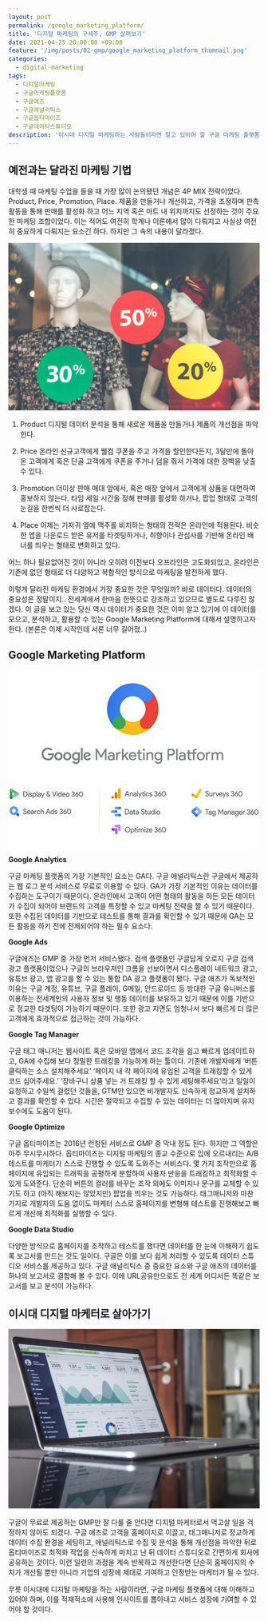 ```yaml
---
layout: post
permalink: /google_marketing_platform/
title: '디지털 마케팅의 구세주, GMP 살펴보기'
date: 2021-04-25 20:00:00 +09:00
feature: '/img/posts/02-gmp/google_marketing_platform_thumnail.png'
categories:
  - digital-marketing
tags:
  - 디지털마케팅
  - 구글마케팅플랫폼
  - 구글애즈
  - 구글애널리틱스
  - 구글옵티마이즈
  - 구글데이터스튜디오
description: '이시대 디지털 마케팅하는 사람들이라면 알고 있어야 할 구글 마케팅 플랫폼 개념 짚고 넘어가기'
---
```


## 예전과는 달라진 마케팅 기법

대학생 때 마케팅 수업을 들을 때 가장 많이 논의됐던 개념은 4P MIX 전략이었다. Product, Price, Promotion, Place. 제품을 만들거나 개선하고, 가격을 조정하며 판촉 활동을 통해 판매를 활성화 하고 어느 지역 혹은 마트 내 위치까지도 선정하는 것이 주요한 마케팅 조합이었다. 이는 적어도 여전히 학계나 이론에서 많이 다뤄지고 사실상 여전히 중요하게 다뤄지는 요소긴 하다. 하지만 그 속의 내용이 달라졌다.

![sales](/img/posts/02-gmp/sales.jpg)

1. Product
디지털 데이터 분석을 통해 새로운 제품을 만들거나 제품의 개선점을 파악한다.

2. Price
온라인 신규고객에게 웰컴 쿠폰을 주고 가격을 할인한다든지, 3달만에 돌아온 고객에게 혹은 단골 고객에게 쿠폰을 주거나 덤을 줘서 가격에 대한 장벽을 낮출 수 있다.

3. Promotion
더이상 판매 매대 앞에서, 혹은 매장 앞에서 고객에게 상품을 대면하여 홍보하지 않는다. 타임 세일 시간을 정해 판매를 활성화 하거나, 팝업 형태로 고객의 눈길을 한번씩 더 사로잡는다.

4. Place
이제는 기저귀 옆에 맥주를 비치하는 형태의 전략은 온라인에 적용된다. 비슷한 앱을 다운로드 받은 유저를 타겟팅하거나, 취향이나 관심사를 기반해 온라인 배너를 띄우는 형태로 변화하고 있다.


어느 하나 필요없어진 것이 아니라 오히려 이전보다 오프라인은 고도화되었고, 온라인은 기존에 없던 형태로 더 다양하고 복합적인 방식으로 마케팅을 발전하게 했다.

이렇게 달라진 마케팅 환경에서 가장 중요한 것은 무엇일까? 바로 데이터다. 데이터의 중요성은 정말이지.. 전세계에서 한마음 한뜻으로 강조하고 있으므로 별도로 다루진 않겠다. 이 글을 보고 있는 당신 역시 데이터가 중요한 것은 이미 알고 있기에 이 데이터를 모으고, 분석하고, 활용할 수 있는 Google Marketing Platform에 대해서 설명하고자 한다. (본론은 이제 시작인데 서론 너무 길어졌..)


## Google Marketing Platform

![sum](/img/posts/02-gmp/google_marketing_platform.png)

**Google Analytics**

구글 마케팅 플랫폼의 가장 기본적인 요소는 GA다. 구글 애널리틱스란 구글에서 제공하는 웹 로그 분석 서비스로 무료로 이용할 수 있다. GA가 가장 기본적인 이유는 데이터를 수집하는 도구이기 때문이다. 온라인에서 고객이 어떤 형태의 활동을 하든 모든 데이터가 수집이 되어야 브랜드의 고객을 특정할 수 있고 마케팅 전략을 짤 수 있기 때문이다. 또한 수집된 데이터를 기반으로 테스트를 통해 결과를 확인할 수 있기 때문에 GA는 모든 활동을 하기 전에 전제되어야 하는 필수 요소다.

**Google Ads**

구글애즈는 GMP 중 가장 먼저 서비스됐다. 검색 플랫폼인 구글답게 오로지 구글 검색 광고 플랫폼이었으나 구글의 브라우저인 크롬을 선보이면서 디스플레이 네트워크 광고, 유튜브 광고, 앱 광고를 할 수 있는 통합 DA 광고 플랫폼이 됐다. 구글 애즈가 독보적인 이유는 구글 계정, 유튜브, 구글 플레이, G메일, 안드로이드 등 방대한 구글 유니버스를 이용하는 전세계인의 사용자 정보 및 행동 데이터를 보유하고 있기 때문에 이를 기반으로 정교한 타겟팅이 가능하기 때문이다. 또한 광고 지면도 엄청나서 보다 빠르게 더 많은 고객에게 효과적으로 접근하는 것이 가능하다.

**Google Tag Manager**

구글 태그 매니저는 웹사이트 혹은 모바일 앱에서 코드 조각을 쉽고 빠르게 업데이트하고, GA에 수집해 보다 정밀한 트래킹을 가능하게 하는 툴이다. 기존에 개발자에게 ‘버튼 클릭하는 소스 설치해주세요’ ‘페이지 내 각 페이지에 유입된 고객을 트래킹할 수 있게 코드 심어주세요.’ ‘장바구니 상품 넣는 거 트래킹 할 수 있게  세팅해주세요’라고 일일이 요청하고 수일씩 걸렸던 것들을, GTM만 있으면 비개발자도 신속하게 정교하게 설치하고 결과를 확인할 수 있다. 시간은 절약되고 수집할 수 있는 데이터는 더 많아지며 유지보수에도 도움이 된다.

**Google Optimize**

구글 옵티마이즈는 2016년 런칭된 서비스로 GMP 중 막내 정도 된다. 하지만 그 역할은 아주 무시무시하다. 옵티마이즈는 디지털 마케팅의 종교 수준으로 입에 오르내리는 A/B 테스트를 마케터가 스스로 진행할 수 있도록 도와주는 서비스다. 몇 가지 조작만으로 홈페이지에 유입되는 트래픽을 공평하게 분할하여 사용자 반응을 트래킹하고 최적화할 수 있게 도와준다. 단순히 버튼의 컬러를 바꾸는 조작 외에도 이미지나 문구를 교체할 수 있기도 하고 (아직 해보지는 않았지만) 팝업을 띄우는 것도 가능하다. 태그매니저와 마찬가지로 개발자의 도움 없이도 마케터 스스로 홈페이지를 변형해 테스트를 진행해보고 빠르게 개선해 최적화를 실행할 수 있다.

**Google Data Studio**

다양한 방식으로 홈페이지를 조작하고 테스트를 했다면 데이터를 한 눈에 이해하기 쉽도록 보고서를 만드는 것도 일이다. 구글은 이를 보다 쉽게 처리할 수 있도록 데이터 스튜디오 서비스를 제공하고 있다. 구글 애널리틱스 중 중요한 요소와 구글 애즈의 데이터를 하나의 보고서로 결합해 볼 수 있다. 이에 URL공유만으로도 전 세계 어디서든 똑같은 보고서를 보고 분석이 가능하다.

## 이시대 디지털 마케터로 살아가기

![sum](/img/posts/02-gmp/digital_marketing.jpg)


구글이 무료로 제공하는 GMP만 잘 다룰 줄 안다면 디지털 마케터로서 먹고살 일을 걱정하지 않아도 되겠다. 구글 애즈로 고객을 홈페이지로 이끌고, 태그매니저로 정교하게 데이터 수집 환경을 세팅하고, 애널리틱스로 수집 및 분석을 통해 개선점을 파악한 뒤로 옵티마이즈로 최적화 작업을 신속하게 마치고 난 뒤 데이터 스튜디오로 간편하게 회사에 공유하는 것이다. 이런 일련의 과정을 계속 반복하고 개선한다면 단순히 홈페이지의 수치가 개선될 뿐만 아니라 기업의 성장에 제대로 기여하고 인정받는 마케터가 될 수 있다.

무릇 이시대에 디지털 마케팅을 하는 사람이라면, 구글 마케팅 플랫폼에 대해 이해하고 있어야 하며, 이를 적재적소에 사용해 인사이트를 뽑아내고 서비스 성장에 기여할 수 있어야 할 것이다.
